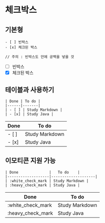 # 체크박스
## 기본형
```
- [ ] 빈박스
- [x] 체크된 박스

// 주의 : 빈박스도 안에 공백을 넣을 것
```
- [ ] 빈박스
- [x] 체크된 박스

## 테이블과 사용하기
```
| Done | To do |
|------|-------|
| - [ ] | Study Markdown |
| - [x] | Study Java |
```

| Done | To do |
|------|-------|
| - [ ] | Study Markdown |
| - [x] | Study Java |

## 이모티콘 지원 가능
```
| Done              |   To do    |
|-------------------|--------------------|
| :white_check_mark | Study Markdown |
| :heavy_check_mark | Study Java |
```

| Done              |   To do    |
|-------------------|--------------------|
| :white_check_mark | Study Markdown |
| :heavy_check_mark | Study Java |

